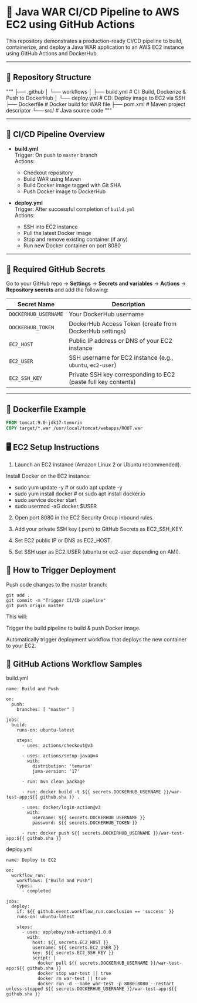 # 🚀 Java WAR CI/CD Pipeline to AWS EC2 using GitHub Actions

This repository demonstrates a production-ready CI/CD pipeline to build, containerize, and deploy a Java WAR application to an AWS EC2 instance using GitHub Actions and DockerHub.

---

## 📂 Repository Structure
"""
├── .github
│   └── workflows
│       ├── build.yml        # CI: Build, Dockerize & Push to DockerHub
│       └── deploy.yml       # CD: Deploy image to EC2 via SSH
├── Dockerfile               # Docker build for WAR file
├── pom.xml                  # Maven project descriptor
└── src/                     # Java source code
"""


---

## 🔄 CI/CD Pipeline Overview

- **build.yml**  
  Trigger: On push to `master` branch  
  Actions:
  - Checkout repository
  - Build WAR using Maven
  - Build Docker image tagged with Git SHA
  - Push Docker image to DockerHub

- **deploy.yml**  
  Trigger: After successful completion of `build.yml`  
  Actions:
  - SSH into EC2 instance
  - Pull the latest Docker image
  - Stop and remove existing container (if any)
  - Run new Docker container on port 8080

---

## 🔑 Required GitHub Secrets

Go to your GitHub repo → **Settings** → **Secrets and variables** → **Actions** → **Repository secrets** and add the following:

| Secret Name           | Description                                  |
| --------------------- | -------------------------------------------- |
| `DOCKERHUB_USERNAME`  | Your DockerHub username                       |
| `DOCKERHUB_TOKEN`     | DockerHub Access Token (create from DockerHub settings) |
| `EC2_HOST`            | Public IP address or DNS of your EC2 instance |
| `EC2_USER`            | SSH username for EC2 instance (e.g., `ubuntu`, `ec2-user`) |
| `EC2_SSH_KEY`         | Private SSH key corresponding to EC2 (paste full key contents) |

---

## 🐳 Dockerfile Example

```dockerfile
FROM tomcat:9.0-jdk17-temurin
COPY target/*.war /usr/local/tomcat/webapps/ROOT.war
```

## 🖥️ EC2 Setup Instructions
1. Launch an EC2 instance (Amazon Linux 2 or Ubuntu recommended).

Install Docker on the EC2 instance:
- sudo yum update -y        # or sudo apt update -y
- sudo yum install docker   # or sudo apt install docker.io
- sudo service docker start
- sudo usermod -aG docker $USER

2. Open port 8080 in the EC2 Security Group inbound rules.

3. Add your private SSH key (.pem) to GitHub Secrets as EC2_SSH_KEY.

4. Set EC2 public IP or DNS as EC2_HOST.

5. Set SSH user as EC2_USER (ubuntu or ec2-user depending on AMI).

## 🚀 How to Trigger Deployment
Push code changes to the master branch:

```
git add .
git commit -m "Trigger CI/CD pipeline"
git push origin master
```
This will:

Trigger the build pipeline to build & push Docker image.

Automatically trigger deployment workflow that deploys the new container to your EC2.

## 🔄 GitHub Actions Workflow Samples
build.yml
```
name: Build and Push

on:
  push:
    branches: [ "master" ]

jobs:
  build:
    runs-on: ubuntu-latest

    steps:
      - uses: actions/checkout@v3

      - uses: actions/setup-java@v4
        with:
          distribution: 'temurin'
          java-version: '17'

      - run: mvn clean package

      - run: docker build -t ${{ secrets.DOCKERHUB_USERNAME }}/war-test-app:${{ github.sha }} .

      - uses: docker/login-action@v3
        with:
          username: ${{ secrets.DOCKERHUB_USERNAME }}
          password: ${{ secrets.DOCKERHUB_TOKEN }}

      - run: docker push ${{ secrets.DOCKERHUB_USERNAME }}/war-test-app:${{ github.sha }}
```

deploy.yml
```
name: Deploy to EC2

on:
  workflow_run:
    workflows: ["Build and Push"]
    types:
      - completed

jobs:
  deploy:
    if: ${{ github.event.workflow_run.conclusion == 'success' }}
    runs-on: ubuntu-latest

    steps:
      - uses: appleboy/ssh-action@v1.0.0
        with:
          host: ${{ secrets.EC2_HOST }}
          username: ${{ secrets.EC2_USER }}
          key: ${{ secrets.EC2_SSH_KEY }}
          script: |
            docker pull ${{ secrets.DOCKERHUB_USERNAME }}/war-test-app:${{ github.sha }}
            docker stop war-test || true
            docker rm war-test || true
            docker run -d --name war-test -p 8080:8080 --restart unless-stopped ${{ secrets.DOCKERHUB_USERNAME }}/war-test-app:${{ github.sha }}
```
